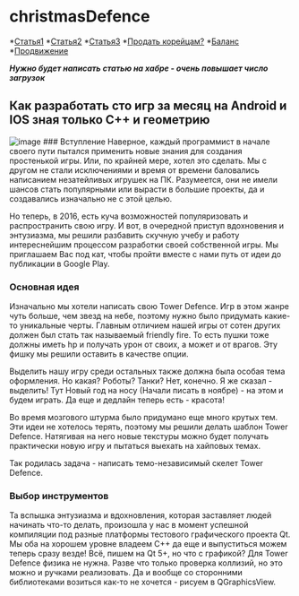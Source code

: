 # christmasDefence

*[Статья1](https://habrahabr.ru/post/247651/)
*[Статья2](https://habrahabr.ru/post/136725/)
*[Статья3](https://habrahabr.ru/post/133897/)
*[Продать корейцам?](https://habrahabr.ru/post/112565/)
*[Баланс](https://habrahabr.ru/post/173913/)
*[Продвижение](https://habrahabr.ru/sandbox/55733/)

**_Нужно будет написать статью на хабре - очень повышает число загрузок_**

## Как разработать сто игр за месяц на Android и IOS зная только C++ и геометрию

<img src="http://photos4.meetupstatic.com/photos/event/e/5/5/8/global_79138712.jpeg" alt="image"/>
### Вступление
  Наверное, каждый программист в начале своего пути пытался применить новые знания для создания простенькой игры. Или, по крайней мере, хотел это сделать. Мы с другом не стали исключениями и время от времени баловались написанием незатейливых игрушек на ПК. Разумеется, они не имели шансов стать популярными или вырасти в большие проекты, да и создавались изначально не с этой целью. 

  Но теперь, в 2016,  есть  куча возможностей популяризовать и распространить свою игру. И вот, в очередной приступ вдохновения и энтузиазма, мы решили разбавить скучную учебу и работу интереснейшим процессом разработки своей собственной игры. Мы приглашаем Вас под кат, чтобы пройти вместе с нами путь от идеи до публикации в Google Play.<cut />

### Основная идея

  Изначально мы хотели написать свою Tower Defence. Игр в этом жанре чуть больше, чем звезд на небе, поэтому нужно было придумать какие-то уникальные черты. Главным отличием нашей игры от сотен других должен был стать так называемый friendly fire. То есть пушки тоже должны иметь hp и получать урон от своих, а может и от врагов. Эту фишку мы решили оставить в качестве опции.
 
 Выделить нашу игру среди остальных также должна была особая тема оформления. Но какая? Роботы? Танки? Нет, конечно. Я же сказал - выделить! Тут Новый год на носу (Начали писать в ноябре) - на этом и будем играть. Да еще и дедлайн теперь есть - красота!
 
 Во время мозгового штурма было придумано еще много крутых тем. Эти идеи не хотелось терять, поэтому мы решили делать шаблон Tower Defence. Натягивая на него новые текстуры можно будет получать практически новую игру и пытаться выехать на хайповых темах.
  
  Так родилась задача - написать темо-независимый скелет Tower Defence.
  
### Выбор инструментов

  Та вспышка энтузиазма и вдохновления, которая заставляет людей начинать что-то делать, произошла у нас в момент успешной компиляции под разные платформы тестового графического проекта Qt. Мы оба на хорошем уровне владеем C++ да еще и выпуститься можем теперь сразу везде! Всё, пишем на Qt 5+, но что с графикой? Для Tower Defence физика не нужна. Разве что только проверка коллизий, но это можно и ручками реализовать. Да и вообще со сторонними библиотеками возиться как-то не хочется - рисуем в QGraphicsView.
